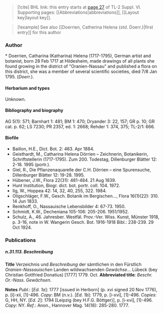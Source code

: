 > [!cite] BHL link: this entry starts at [page 27](https://www.biodiversitylibrary.org/item/103835#page/37/mode/1up) of TL-2 Suppl. VI.
> Supporting pages: [[Abbreviations|abbreviations]], [[Layout key|layout key]].

> [!example] See also [[Doerrien, Catherina Helena {std. Doerr.}|first entry]] for this author

### Author

\* Doerrien, Catharina (Katharina) Helena (1717-1795), German artist and botanist, born 28 Feb 1717 at Hildesheim, made drawings of all plants she found growing in the district of "Oranien-Nassau" and published a flora on this district, she was a member of several scientific societies, died 7/8 Jan 1795. (*Doerr.*).

#### Herbarium and types

Unknown.

#### Bibliography and biography

AG 5(1): 571; Barnhart 1: 481; BM 1: 470; Dryander 3: 22, 157; GR p. 10; GR cat. p. 62; LS 7230; PR 2357, ed. 1: 2668; Rehder 1: 374, 375; TL-2/1: 666.

#### Biofile

- Baillon, H.E., Dict. Bot. 2: 463. Apr 1884.
- Geisthardt, M., Catharina Helena Dörrien – Zeichnerin, Botanikerin, Schriftstellerin (1717-1795). Zum 200. Todestag, Dillenburger Blätter 12: 2-18. 1995 (portr.).
- Giel, R., Die Pflanzenaquarelle der C.H. Dörrien – eine Spurensuche, Dillenburger Blätter 12: 19-28. 1995.
- Hübener, J.W., Flora 22(31): 481-484. 21 Aug 1839.
- Hunt Institution, Biogr. dict. bot. portr. coll. 104. 1972.
- Ilg, W., Hoppea 42: 14, 32, 40, 255, 322. 1984.
- Oligschläger, F.W., Gesch. Botanik im Bergischen..., Flora 16(1)(22): 310. 14 Jun 1833.
- Renkhoff, O., Nassauische Lebensbilder 4: 67-73. 1950.
- Schmidt, K.W., Decheniana 105-106: 205-206. 1951/1952.
- Schulz, A., 46. Jahresber. Westfäl. Prov.-Ver. Wiss. Kunst, Münster 1918, p. 3-16, note in W. Wangerin Gesch. Bot. 1916-1918 Bibl.: 238-239. 29 Oct 1924.

### Publications

##### n.31.113. Beschreibung

**Title**
Verzeichnis und *Beschreibung* der sämtlichen in den Fürstlich *Oranien-Nassauischen* Landen wildwachsenden *Gewächse*... Lübeck (bey Christian Gottfried Donatius) \[1777\] 1779. Oct.
**Abbreviated title**: *Beschr. Or.-Nass. Gewächsen*.

**Notes**
*Publ*.: \[*Ed. 1a*\]: 1777 \[issued in Herborn\] (p. xvi signed 20 Nov 1776), p. \[i\]-xii, \[1\]-496.
*Copy*: BM (n.v.).
\[*Ed. 1b*\]: 1779, p. \[i-xvi\], \[1\]-496. *Copies*: G, HH, NY.
\[*Ed. 2*\]: 1794 \[Leipzig (bey H.F.G. Böttger)\], p. \[i-xvi\], \[1\]-496. *Copy*: NY.
*Ref*.: Anon., Hannover Mag. 14(18): 285-280. 1777.

